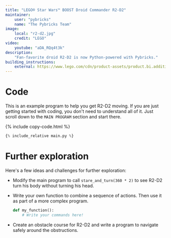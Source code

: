 ```yaml
---
title: "LEGO® Star Wars™ BOOST Droid Commander R2-D2"
maintainer:
    user: "pybricks"
    name: "The Pybricks Team"
image:
    local: "r2-d2.jpg"
    credit: "LEGO"
video:
    youtube: "aDA_RQq4t3k"
description:
    "Fan-favorite droid R2-D2 is now Python-powered with Pybricks."
building_instructions:
    external: https://www.lego.com/cdn/product-assets/product.bi.additional.main.pdf/75253_X_Artoo.pdf
---
```


# Code

This is an example program to help you get R2-D2 moving. If you are just getting
started with coding, you don't need to understand all of it. Just scroll down
to the `MAIN PROGRAM` section and start there.

{% include copy-code.html %}
```python
{% include_relative main.py %}
```


# Further exploration

Here's a few ideas and challenges for further exploration:

- Modify the main program to call `stare_and_turn(360 * 2)` to see R2-D2 turn
  his body without turning his head.
- Write your own function to combine a sequence of actions. Then use it as
  part of a more complex program.

  ```python
  def my_function():
      # Write your commands here!
  ```

- Create an obstacle course for R2-D2 and write a program to navigate safely
  around the obstructions.